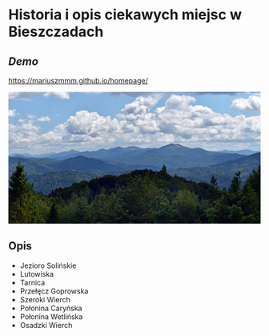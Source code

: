 # **Historia i opis ciekawych miejsc w Bieszczadach**

## *Demo*

https://mariuszmmm.github.io/homepage/


![Alternatywny tekst](/images/Bieszczady.jpg)



## Opis

- Jezioro Solińskie
- Lutowiska
- Tarnica
- Przełęcz Goprowska
- Szeroki Wierch
- Połonina Caryńska
- Połonina Wetlińska
- Osadzki Wierch
